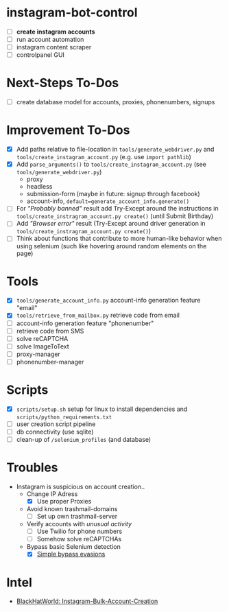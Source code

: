 # instagram-bot-control
- [ ] **create instagram accounts**
- [ ] run account automation
- [ ] instagram content scraper
- [ ] controlpanel GUI

# Next-Steps To-Dos
- [ ] create database model for accounts, proxies, phonenumbers, signups

# Improvement To-Dos
- [x] Add paths relative to file-location in `tools/generate_webdriver.py` and `tools/create_instagram_account.py` (e.g. use `import pathlib`)
- [x] Add `parse_arguments()` to `tools/create_instagram_account.py` (see `tools/generate_webdriver.py`)
  - proxy
  - headless
  - submission-form (maybe in future: signup through facebook)
  - account-info, `default=generate_account_info.generate()`
- [ ] For *"Probably banned"* result add Try-Except around the instructions in `tools/create_instragram_account.py create()` (until Submit Birthday)
- [ ] Add *"Browser error"* result (Try-Except around driver generation in `tools/create_instragram_account.py create()`)
- [ ] Think about functions that contribute to more human-like behavior when using selenium (such like hovering around random elements on the page)

# Tools
- [x] `tools/generate_account_info.py` account-info generation feature "email"
- [x] `tools/retrieve_from_mailbox.py` retrieve code from email
- [ ] account-info generation feature "phonenumber"
- [ ] retrieve code from SMS
- [ ] solve reCAPTCHA
- [ ] solve ImageToText
- [ ] proxy-manager
- [ ] phonenumber-manager

# Scripts
- [x] `scripts/setup.sh` setup for linux to install dependencies and `scripts/python_requirements.txt`
- [ ] user creation script pipeline
- [ ] db connectivity (use sqlite)
- [ ] clean-up of `/selenium_profiles` (and database)

# Troubles
* Instagram is suspicious on account creation..
  - Change IP Adress
    - [x] Use proper Proxies
  - Avoid known trashmail-domains
    - [ ] Set up own trashmail-server
  - Verify accounts with *unusual activity*
    - [ ] Use Twilio for phone numbers
    - [ ] Somehow solve reCAPTCHAs     
  - Bypass basic Selenium detection
    - [x] [Simple bypass evasions](https://intoli.com/blog/not-possible-to-block-chrome-headless/chrome-headless-test.html)

# Intel
- [BlackHatWorld: Instagram-Bulk-Account-Creation](https://www.blackhatworld.com/seo/instagram-bulk-account-creation.1329981/)
